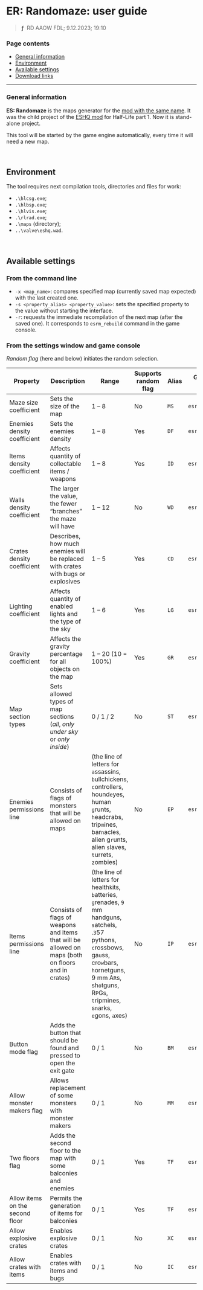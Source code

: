 # ER: Randomaze: user guide
> **ƒ** &nbsp;RD AAOW FDL; 9.12.2023; 19:10



### Page contents

- [General information](#general-information)
- [Environment](#environment)
- [Available settings](#available-settings)
- [Download links](https://moddb.com/mods/esrm)

---

### General information

**ES: Randomaze** is the maps generator for the [mod with the same name](https://moddb.com/mods/esrm).
It was the child project of the [ESHQ mod](https://moddb.com/mods/eshq) for Half-Life part 1.
Now it is stand-alone project.

This tool will be started by the game engine automatically, every time it will need a new map.

&nbsp;



## Environment

The tool requires next compilation tools, directories and files for work:
- `.\hlcsg.exe`;
- `.\hlbsp.exe`;
- `.\hlvis.exe`;
- `.\rlrad.exe`;
- `.\maps` (directory);
- `..\valve\eshq.wad`.

&nbsp;



## Available settings

### From the command line

- `-x <map_name>`: compares specified map (currently saved map expected) with the last created one.
- `-s <property_alias> <property_value>`: sets the specified property to the value without starting the interface.
- `-r`: requests the immediate recompilation of the next map (after the saved one). It corresponds to `esrm_rebuild` command in the game console.

### From the settings window and game console

*Random flag* (here and below) initiates the random selection.

| Property | Description | Range | Supports random flag | Alias | Game console command |
|-|-|-|-|-|-|
| Maze size coefficient | Sets the size of the map | 1 – 8 | No | `MS` | `esrm_size` |
| Enemies density coefficient | Sets the enemies density | 1 – 8 | Yes | `DF` | `esrm_enemies` |
| Items density coefficient | Affects quantity of collectable items / weapons | 1 – 8 | Yes | `ID` | `esrm_items` |
| Walls density coefficient | The larger the value, the fewer “branches” the maze will have | 1 – 12 | No | `WD` | `esrm_walls` |
| Crates density coefficient | Describes, how much enemies will be replaced with crates with bugs or explosives | 1 – 5 | Yes | `CD` | `esrm_crates` |
| Lighting coefficient | Affects quantity of enabled lights and the type of the sky | 1 – 6 | Yes | `LG` | `esrm_light` |
| Gravity coefficient | Affects the gravity percentage for all objects on the map | 1 – 20 (10 = 100%) | Yes | `GR` | `esrm_gravity` |
| Map section types | Sets allowed types of map sections (*all*, *only under sky* or *only inside*) | 0 / 1 / 2 | No | `ST` | `esrm_sections` |
| Enemies permissions line | Consists of flags of monsters that will be allowed on maps | (the line of letters for `a`ssassins, `b`ullchickens, `c`ontrollers, hound`e`yes, human `g`runts, `h`eadcrabs, trip`m`ines, bar`n`acles, alien g`r`unts, alien `s`laves, `t`urrets, `z`ombies) | No | `EP` | `esrm_enemies_line` |
| Items permissions line | Consists of flags of weapons and items that will be allowed on maps (both on floors and in crates) | (the line of letters for health`k`its, `b`atteries, `g`renades, `9` mm handguns, `s`atchels, .`3`57 pythons, `c`rossbows, ga`u`ss, cro`w`bars, `h`ornetguns, 9 mm A`R`s, sh`o`tguns, R`P`Gs, `t`ripmines, s`n`arks, `e`gons, `a`xes) | No | `IP` | `esrm_items_line` |
| Button mode flag | Adds the button that should be found and pressed to open the exit gate | 0 / 1 | No | `BM` | `esrm_button` |
| Allow monster makers flag | Allows replacement of some monsters with monster makers | 0 / 1 | No | `MM` | `esrm_makers` |
| Two floors flag | Adds the second floor to the map with some balconies and enemies | 0 / 1 | Yes | `TF` | `esrm_two_floors` |
| Allow items on the second floor | Permits the generation of items for balconies | 0 / 1 | Yes | `TF` | `esrm_two_floors` |
| Allow explosive crates | Enables explosive crates | 0 / 1 | No | `XC` | `esrm_expl_crates` |
| Allow crates with items | Enables crates with items and bugs | 0 / 1 | No | `IC` | `esrm_item_crates` |
